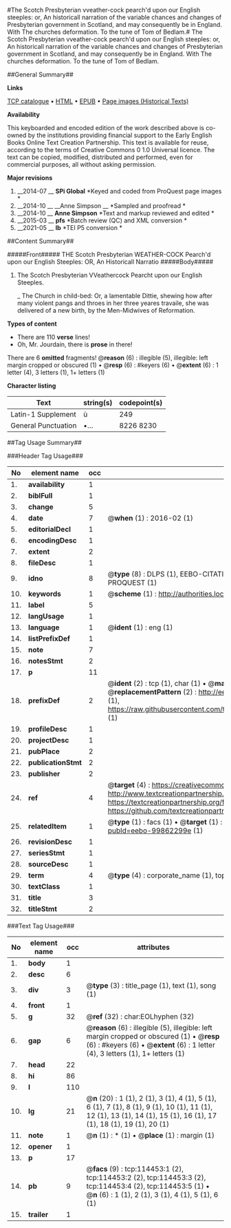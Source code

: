 #The Scotch Presbyterian vveather-cock pearch'd upon our English steeples: or, An historicall narration of the variable chances and changes of Presbyterian government in Scotland, and may consequently be in England. With The churches deformation. To the tune of Tom of Bedlam.#
The Scotch Presbyterian vveather-cock pearch'd upon our English steeples: or, An historicall narration of the variable chances and changes of Presbyterian government in Scotland, and may consequently be in England. With The churches deformation. To the tune of Tom of Bedlam.

##General Summary##

**Links**

[TCP catalogue](http://www.ota.ox.ac.uk/tcp/)  • 
[HTML](http://tei.it.ox.ac.uk/tcp/Texts-HTML/free/A94/A94275.html)  • 
[EPUB](http://tei.it.ox.ac.uk/tcp/Texts-EPUB/free/A94/A94275.epub) • 
[Page images (Historical Texts)](https://historicaltexts.jisc.ac.uk/eebo-99862299e)

**Availability**

This keyboarded and encoded edition of the work described above is co-owned by the
    institutions providing financial support to the Early English Books Online Text Creation
    Partnership. This text is available for reuse, according to the terms of  Creative Commons 0 1.0 Universal
    licence. The text can be copied, modified, distributed and performed, even for commercial
    purposes, all without asking permission.

**Major revisions**

1. __2014-07 __ __SPi Global__ *Keyed and coded from ProQuest page images *
1. __2014-10 __ __Anne Simpson __ *Sampled and proofread *
1. __2014-10 __ __Anne Simpson__ *Text and markup reviewed and edited *
1. __2015-03 __ __pfs__ *Batch review (QC) and XML conversion *
1. __2021-05 __ __lb__ *TEI P5 conversion *

##Content Summary##

#####Front#####
THE Scotch Presbyterian WEATHER-COCK Pearch'd upon our English Steeples: OR, An Historicall Narratio
#####Body#####

1. The Scotch Presbyterian VVeathercock Pearcht upon our English Steeples.

    _ The Church in child-bed: Or, a lamentable Dittie, shewing how after many violent pangs and throes in her three yeares travaile, she was delivered of a new birth, by the Men-Midwives of Reformation.

**Types of content**

  * There are 110 **verse** lines!
  * Oh, Mr. Jourdain, there is **prose** in there!

There are 6 **omitted** fragments! 
 @__reason__ (6) : illegible (5), illegible: left margin cropped or obscured (1)  •  @__resp__ (6) : #keyers (6)  •  @__extent__ (6) : 1 letter (4), 3 letters (1), 1+ letters (1)

**Character listing**


|Text|string(s)|codepoint(s)|
|---|---|---|
|Latin-1 Supplement|ù|249|
|General Punctuation|•…|8226 8230|

##Tag Usage Summary##

###Header Tag Usage###

|No|element name|occ|attributes|
|---|---|---|---|
|1.|__availability__|1||
|2.|__biblFull__|1||
|3.|__change__|5||
|4.|__date__|7| @__when__ (1) : 2016-02 (1)|
|5.|__editorialDecl__|1||
|6.|__encodingDesc__|1||
|7.|__extent__|2||
|8.|__fileDesc__|1||
|9.|__idno__|8| @__type__ (8) : DLPS (1), EEBO-CITATION (1), VID (1), EEBO-PROQUEST (1), STC (3), PROQUEST (1)|
|10.|__keywords__|1| @__scheme__ (1) : http://authorities.loc.gov/ (1)|
|11.|__label__|5||
|12.|__langUsage__|1||
|13.|__language__|1| @__ident__ (1) : eng (1)|
|14.|__listPrefixDef__|1||
|15.|__note__|7||
|16.|__notesStmt__|2||
|17.|__p__|11||
|18.|__prefixDef__|2| @__ident__ (2) : tcp (1), char (1)  •  @__matchPattern__ (2) : ([0-9\-]+):([0-9IVX]+) (1), (.+) (1)  •  @__replacementPattern__ (2) : http://eebo.chadwyck.com/downloadtiff?vid=$1&page=$2 (1), https://raw.githubusercontent.com/textcreationpartnership/Texts/master/tcpchars.xml#$1 (1)|
|19.|__profileDesc__|1||
|20.|__projectDesc__|1||
|21.|__pubPlace__|2||
|22.|__publicationStmt__|2||
|23.|__publisher__|2||
|24.|__ref__|4| @__target__ (4) : https://creativecommons.org/publicdomain/zero/1.0/ (1), http://www.textcreationpartnership.org/docs/. (1), https://textcreationpartnership.org/faq/#faq05 (1), https://github.com/textcreationpartnership (1)|
|25.|__relatedItem__|1| @__type__ (1) : facs (1)  •  @__target__ (1) : https://data.historicaltexts.jisc.ac.uk/view?pubId=eebo-99862299e (1)|
|26.|__revisionDesc__|1||
|27.|__seriesStmt__|1||
|28.|__sourceDesc__|1||
|29.|__term__|4| @__type__ (4) : corporate_name (1), topical_term (1), geographic_name (2)|
|30.|__textClass__|1||
|31.|__title__|3||
|32.|__titleStmt__|2||


###Text Tag Usage###

|No|element name|occ|attributes|
|---|---|---|---|
|1.|__body__|1||
|2.|__desc__|6||
|3.|__div__|3| @__type__ (3) : title_page (1), text (1), song (1)|
|4.|__front__|1||
|5.|__g__|32| @__ref__ (32) : char:EOLhyphen (32)|
|6.|__gap__|6| @__reason__ (6) : illegible (5), illegible: left margin cropped or obscured (1)  •  @__resp__ (6) : #keyers (6)  •  @__extent__ (6) : 1 letter (4), 3 letters (1), 1+ letters (1)|
|7.|__head__|22||
|8.|__hi__|86||
|9.|__l__|110||
|10.|__lg__|21| @__n__ (20) : 1 (1), 2 (1), 3 (1), 4 (1), 5 (1), 6 (1), 7 (1), 8 (1), 9 (1), 10 (1), 11 (1), 12 (1), 13 (1), 14 (1), 15 (1), 16 (1), 17 (1), 18 (1), 19 (1), 20 (1)|
|11.|__note__|1| @__n__ (1) : * (1)  •  @__place__ (1) : margin (1)|
|12.|__opener__|1||
|13.|__p__|17||
|14.|__pb__|9| @__facs__ (9) : tcp:114453:1 (2), tcp:114453:2 (2), tcp:114453:3 (2), tcp:114453:4 (2), tcp:114453:5 (1)  •  @__n__ (6) : 1 (1), 2 (1), 3 (1), 4 (1), 5 (1), 6 (1)|
|15.|__trailer__|1||
